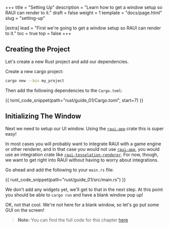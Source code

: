 +++
title = "Setting Up"
description = "Learn how to get a window setup so RAUI can render to it."
draft = false
weight = 1
template = "docs/page.html"
slug = "setting-up"

[extra]
lead = "First we're going to get a window setup so RAUI can render to it."
toc = true
top = false
+++

## Creating the Project

Let's create a new Rust project and add our dependencies.

Create a new cargo project:

```bash
cargo new --bin my_project
```

Then add the following dependencies to the `Cargo.toml`:

{{ toml_code_snippet(path="rust/guide_01/Cargo.toml", start=7) }}

## Initializing The Window

Next we need to setup our UI window. Using the [`raui-app`] crate this is super easy!

In most cases you will probably want to integrate RAUI with a game engine or other renderer, and in that case you would not use [`raui-app`], you would use an integration crate like [`raui-tesselation-renderer`]. For now, though, we want to get right into RAUI without having to worry about integrations.

[`raui-app`]: https://docs.rs/raui-app
[`raui-tesselation-renderer`]: https://docs.rs/raui-tesselation-renderer

Go ahead and add the following to your `main.rs` file:

{{ rust_code_snippet(path="rust/guide_01/src/main.rs") }}

We don't add any widgets yet, we'll get to that in the next step. At this point you should be able to `cargo run` and have a blank window pop up!

OK, not that cool. We're not here for a blank window, so let's go put some GUI on the screen!

> **Note:** You can find the full code for this chapter [here](https://github.com/RAUI-labs/raui/tree/master/site/rust/guide_01)